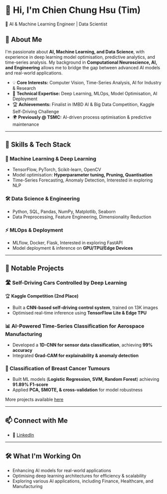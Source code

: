 # 👋 Hi, I'm Chien Chung Hsu (Tim)  
🚀 AI & Machine Learning Engineer | Data Scientist  

## 🔹 About Me  
I'm passionate about **AI, Machine Learning, and Data Science**, with experience in deep learning model optimisation, predictive analytics, and time-series analysis. My background in **Computational Neuroscience, AI, and Engineering** allows me to bridge the gap between advanced AI models and real-world applications.  

- 💡 **Core Interests:** Computer Vision, Time-Series Analysis, AI for Industry & Research  
- 🔬 **Technical Expertise:** Deep Learning, MLOps, Model Optimisation, AI Deployment  
- 🏆 **Achievements:** Finalist in IMBD AI & Big Data Competition, Kaggle Self-Driving Challenge  
- 🌍 **Previously @ TSMC:** AI-driven process optimisation & predictive maintenance  

---

## 🔹 Skills & Tech Stack  
### **🚀 Machine Learning & Deep Learning**  
- TensorFlow, PyTorch, Scikit-learn, OpenCV  
- Model optimisation: **Hyperparameter tuning, Pruning, Quantisation**  
- Time-Series Forecasting, Anomaly Detection, Interested in exploring NLP  

### **🛠 Data Science & Engineering**  
- Python, SQL, Pandas, NumPy, Matplotlib, Seaborn  
- Data Preprocessing, Feature Engineering, Dimensionality Reduction  

### **⚡ MLOps & Deployment**  
- MLflow, Docker, Flask, Interested in exploring FastAPI  
- Model deployment & inference on **GPU/TPU/Edge Devices**  

---

## 🔹 Notable Projects  
### **🛣️ Self-Driving Cars Controlled by Deep Learning**  
🏆 **Kaggle Competition (2nd Place)**  
- Built a **CNN-based self-driving control system**, trained on 13K images  
- Optimised real-time inference using **TensorFlow Lite & Edge TPU**  

### **📊 AI-Powered Time-Series Classification for Aerospace Manufacturing**  
- Developed a **1D-CNN for sensor data classification**, achieving **99% accuracy**  
- Integrated **Grad-CAM for explainability & anomaly detection**  

### **🏥 Classification of Breast Cancer Tumours**  
- Built ML models (**Logistic Regression, SVM, Random Forest**) achieving **91.89% F1-score**  
- Applied **PCA, SMOTE, & cross-validation** for model robustness  

More projects available [here](https://github.com/tim3959951)  

---

## 📫 Connect with Me  
- 💼 [LinkedIn](https://www.linkedin.com/in/tim-hsu-510612151/)   

---

## **🛠 What I'm Working On**  
- Enhancing AI models for real-world applications  
- Optimising deep learning architectures for efficiency & scalability  
- Exploring various AI applications, including Finance, Healthcare, and Manufacturing  

